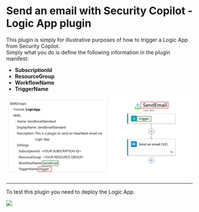 # Send an email with Security Copilot - Logic App plugin

This plugin is simply for illustrative purposes of how to trigger a Logic App from Security Copilot. <br>
Simply what you do is define the following information in the plugin manifest:

- **SubscriptionId**
- **ResourceGroup**
- **WorkflowName**
- **TriggerName**

<div align="center">
  <img src="https://github.com/mariocuomo/Experimenting-With-Security-Copilot/blob/main/img/logicapp_sendemail.png" width="800"> </img>
</div>

---
To test this plugin you need to deploy the Logic App.

<a href="https://portal.azure.com/#create/Microsoft.Template/uri/https%3A%2F%2Fraw.githubusercontent.com%2Fmariocuomo%2FExperimenting-With-Security-Copilot%2Frefs%2Fheads%2Fmain%2Fautomations%2FSentinel-IncidentIPEnrichment%2Fdeployment.json" target="_blank">
<img src="https://aka.ms/deploytoazurebutton"/>
</a>

